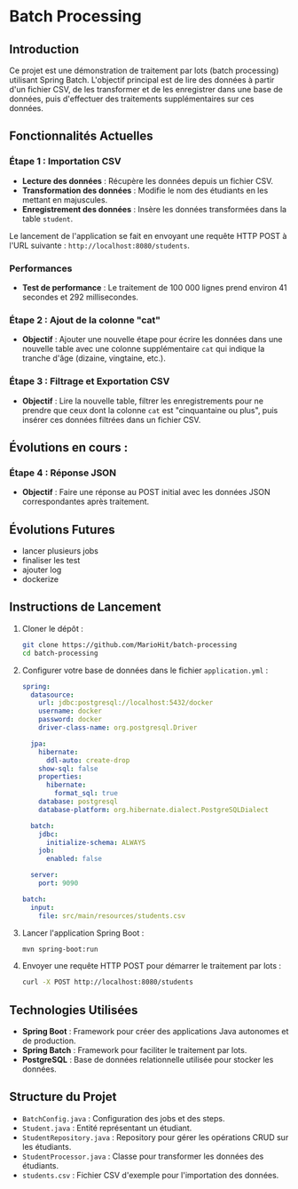 # Batch Processing

## Introduction

Ce projet est une démonstration de traitement par lots (batch processing) utilisant Spring Batch. L'objectif principal est de lire des données à partir d'un fichier CSV, de les transformer et de les enregistrer dans une base de données, puis d'effectuer des traitements supplémentaires sur ces données.

## Fonctionnalités Actuelles

### Étape 1 : Importation CSV

- **Lecture des données** : Récupère les données depuis un fichier CSV.
- **Transformation des données** : Modifie le nom des étudiants en les mettant en majuscules.
- **Enregistrement des données** : Insère les données transformées dans la table `student`.

Le lancement de l'application se fait en envoyant une requête HTTP POST à l'URL suivante : `http://localhost:8080/students`.

### Performances

- **Test de performance** : Le traitement de 100 000 lignes prend environ 41 secondes et 292 millisecondes.

### Étape 2 : Ajout de la colonne "cat"

- **Objectif** : Ajouter une nouvelle étape pour écrire les données dans une nouvelle table avec une colonne supplémentaire `cat` qui indique la tranche d'âge (dizaine, vingtaine, etc.).




### Étape 3 : Filtrage et Exportation CSV

- **Objectif** : Lire la nouvelle table, filtrer les enregistrements pour ne prendre que ceux dont la colonne `cat` est "cinquantaine ou plus", puis insérer ces données filtrées dans un fichier CSV.

## Évolutions en cours : 

### Étape 4 : Réponse JSON

- **Objectif** : Faire une réponse au POST initial avec les données JSON correspondantes après traitement.

## Évolutions Futures
- lancer plusieurs jobs
- finaliser les test
- ajouter log
- dockerize

## Instructions de Lancement

1. Cloner le dépôt :
    ```sh
    git clone https://github.com/MarioHit/batch-processing
    cd batch-processing
    ```

2. Configurer votre base de données dans le fichier `application.yml` :
    ```yaml
    spring:
      datasource:
        url: jdbc:postgresql://localhost:5432/docker
        username: docker
        password: docker
        driver-class-name: org.postgresql.Driver

      jpa:
        hibernate:
          ddl-auto: create-drop
        show-sql: false
        properties:
          hibernate:
            format_sql: true
        database: postgresql
        database-platform: org.hibernate.dialect.PostgreSQLDialect

      batch:
        jdbc:
          initialize-schema: ALWAYS
        job:
          enabled: false

      server:
        port: 9090

    batch:
      input:
        file: src/main/resources/students.csv
    ```

3. Lancer l'application Spring Boot :
    ```sh
    mvn spring-boot:run
    ```

4. Envoyer une requête HTTP POST pour démarrer le traitement par lots :
    ```sh
    curl -X POST http://localhost:8080/students
    ```

## Technologies Utilisées

- **Spring Boot** : Framework pour créer des applications Java autonomes et de production.
- **Spring Batch** : Framework pour faciliter le traitement par lots.
- **PostgreSQL** : Base de données relationnelle utilisée pour stocker les données.

## Structure du Projet

- `BatchConfig.java` : Configuration des jobs et des steps.
- `Student.java` : Entité représentant un étudiant.
- `StudentRepository.java` : Repository pour gérer les opérations CRUD sur les étudiants.
- `StudentProcessor.java` : Classe pour transformer les données des étudiants.
- `students.csv` : Fichier CSV d'exemple pour l'importation des données.


